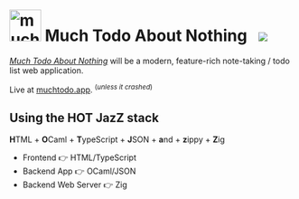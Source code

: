 <h1><picture>
  <source
    media="(prefers-color-scheme: dark)"
    srcset="https://github.com/typio/much-todo/assets/26017543/72f1c0b6-945d-4450-8e8c-5d4b391f0b36"
  />
  <source
    media="(prefers-color-scheme: light)"
    srcset="https://github.com/typio/much-todo/assets/26017543/3c394546-58fb-4efc-96fb-bb3124d0ccb7"
  />
  <img
    alt="much todo logo"
    width="56"
    src="https://github.com/typio/much-todo/assets/26017543/3c394546-58fb-4efc-96fb-bb3124d0ccb7"
  />
</picture>  Much Todo About Nothing &nbsp; <!--<img src="https://tokei.rs/b1/github/typio/much-todo"/>--> <img src="https://img.shields.io/uptimerobot/ratio/7/m795572920-cba6912bdf1aa8d654e76cf8?style=plastic"/>
</sub></h1>

[_Much Todo About Nothing_](https://muchtodo.app) will be a modern, feature-rich note-taking / todo list web application.

Live at [muchtodo.app](https://muchtodo.app). <sup>(*unless it crashed*)</sup>

## Using the **HOT JazZ** stack

**H**TML + **O**Caml + **T**ypeScript + **J**SON + **a**nd + **z**ippy + **Z**ig

- Frontend 👉 HTML/TypeScript
- Backend App 👉 OCaml/JSON
- Backend Web Server 👉 Zig